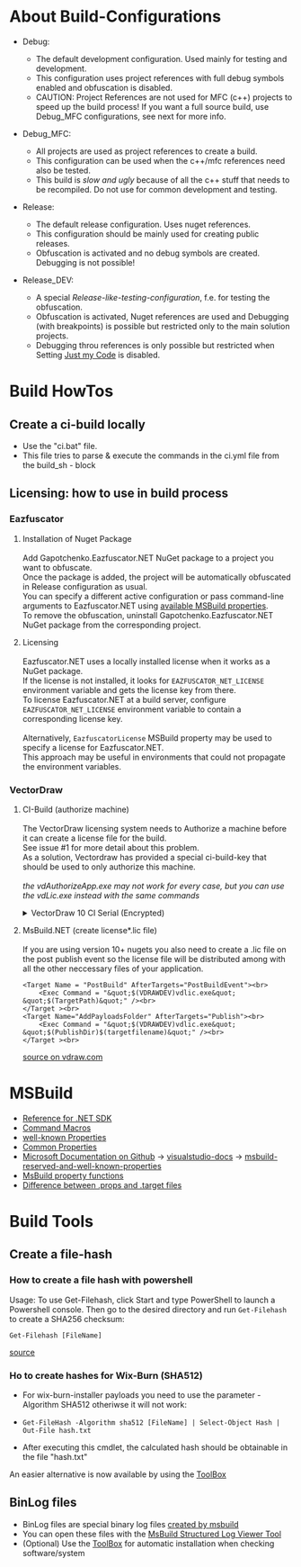 # About Build-Configurations

- Debug:
	* The default development configuration. Used mainly for testing and development.
	* This configuration uses project references with full debug symbols enabled and obfuscation is disabled.
	* CAUTION: Project References are not used for MFC (c++) projects to speed up the build process! If you want a full source build, use Debug_MFC configurations, see next for more info.

- Debug_MFC:
	* All projects are used as project references to create a build.
	* This configuration can be used when the c++/mfc references need also be tested.
	* This build is _slow and ugly_ because of all the c++ stuff that needs to be recompiled. Do not use for common development and testing.

- Release:
	* The default release configuration. Uses nuget references.
	* This configuration should be mainly used for creating public releases.
	* Obfuscation is activated and no debug symbols are created. Debugging is not possible!

- Release_DEV:
	* A special _Release-like-testing-configuration_, f.e. for testing the obfuscation.
	* Obfuscation is activated, Nuget references are used and Debugging (with breakpoints) is possible but restricted only to the main solution projects.
	* Debugging throu references is only possible but restricted when Setting [Just my Code](https://learn.microsoft.com/en-us/visualstudio/debugger/just-my-code?view=vs-2022) is disabled.

# Build HowTos
## Create a ci-build locally
 - Use the "ci.bat" file. 
 - This file tries to parse & execute the commands in the ci.yml file from the build_sh - block

## Licensing: how to use in build process
### Eazfuscator
1. Installation of Nuget Package <br><br>
Add Gapotchenko.Eazfuscator.NET NuGet package to a project you want to obfuscate. <br>
Once the package is added, the project will be automatically obfuscated in Release configuration as usual.<br>
You can specify a different active configuration or pass command-line arguments to Eazfuscator.NET using [available MSBuild properties](https://learn.gapotchenko.com/eazfuscator.net/docs/integration/msbuild-integration#Eazfuscator_MSBuild_Properties). <br>
To remove the obfuscation, uninstall Gapotchenko.Eazfuscator.NET NuGet package from the corresponding project. 

2. Licensing <br><br>
Eazfuscator.NET uses a locally installed license when it works as a NuGet package. <br>
If the license is not installed, it looks for `EAZFUSCATOR_NET_LICENSE` environment variable and gets the license key from there. <br>
To license Eazfuscator.NET at a build server, configure `EAZFUSCATOR_NET_LICENSE` environment variable to contain a corresponding license key.<br><br>
Alternatively, `EazfuscatorLicense` MSBuild property may be used to specify a license for Eazfuscator.NET. <br>
This approach may be useful in environments that could not propagate the environment variables.

### VectorDraw
1. CI-Build (authorize machine)<br><br>
The VectorDraw licensing system needs to Authorize a machine before it can create a license file for the build. <br>
See issue #1 for more detail about this problem. <br/>
As a solution, Vectordraw has provided a special ci-build-key that should be used to only authorize this machine. <br><br>
_the vdAuthorizeApp.exe may not work for every case, but you can use the vdLic.exe instead with the same commands_

	<details> 
	<summary>VectorDraw 10 CI Serial (Encrypted)</summary>
	j6qVBEiPJ4MiK7rl1zenplYe6M/fMx4hCUuN50lIajtXhYg7alR/z2xIgRgvDweCeTqQVZu7CdIL9QmOTR8uGfOiF10h94qCMOQAXG8bh9/bmtIEoHVFUgt3G5LmiB5H+uquFBoLdVY5iObKEtpGCzo08N+0LqFw0POzQp3NZSI=
	</details> 

2. MsBuild.NET (create license*.lic file)<br><br>
If you are using version 10+ nugets you also need to create a .lic file on the post publish event so the license file will be distributed among with all the other neccessary files of your application.<br>

    ```
    <Target Name = "PostBuild" AfterTargets="PostBuildEvent"><br>
        <Exec Command = "&quot;$(VDRAWDEV)vdlic.exe&quot;  &quot;$(TargetPath)&quot;" /><br>
    </Target ><br>
    <Target Name="AddPayloadsFolder" AfterTargets="Publish"><br>
        <Exec Command = "&quot;$(VDRAWDEV)vdlic.exe&quot;  &quot;$(PublishDir)$(targetfilename)&quot;" /><br>
    </Target ><br>
    ```
	[source on vdraw.com](https://www.vdraw.com/articles/general/70002172-new-license-managment/)
    
# MSBuild
- [Reference for .NET SDK](https://learn.microsoft.com/en-us/dotnet/core/project-sdk/msbuild-props#assemblyinfo-properties)
- [Command Macros](https://learn.microsoft.com/en-us/cpp/build/reference/common-macros-for-build-commands-and-properties?view=msvc-170)
- [well-known Properties](https://learn.microsoft.com/en-us/visualstudio/msbuild/msbuild-reserved-and-well-known-properties?view=vs-2022)
- [Common Properties](http://msdn.microsoft.com/en-us/library/bb629394.aspx)
- [Microsoft Documentation on Github](https://github.com/MicrosoftDocs) -> [visualstudio-docs](https://github.com/MicrosoftDocs/visualstudio-docs) -> [msbuild-reserved-and-well-known-properties](https://github.com/MicrosoftDocs/visualstudio-docs/blob/main/docs/msbuild/msbuild-reserved-and-well-known-properties.md)
- [MsBuild property functions](https://devblogs.microsoft.com/visualstudio/msbuild-property-functions)
- [Difference between .props and .target files](https://learn.microsoft.com/en-us/visualstudio/msbuild/customize-your-build?view=vs-2022#choose-between-adding-properties-to-a-props-or-targets-file)
    
# Build Tools
## Create a file-hash
### How to create a file hash with powershell

Usage:
To use Get-Filehash, click Start and type PowerShell to launch a Powershell console. 
Then go to the desired directory and run `Get-Filehash` to create a SHA256 checksum:

`Get-Filehash [FileName]`

[source](https://www.thomas-krenn.com/de/wiki/Get-Filehash_-_sha256sum_Windows)

### Ho to create hashes for Wix-Burn (SHA512)

- For wix-burn-installer payloads you need to use the parameter -Algorithm SHA512 otheriwse it will not work: 

- `Get-FileHash -Algorithm sha512 [FileName] | Select-Object Hash | Out-File hash.txt`

- After executing this cmdlet, the calculated hash should be obtainable in the file "hash.txt"

An easier alternative is now available by using the [ToolBox](https://ulm-dev.zuken.com/Team-Erlangen/scripts)

## BinLog files

- BinLog files are special binary log files [created by msbuild](https://github.com/dotnet/msbuild/blob/main/documentation/wiki/Providing-Binary-Logs.md)
- You can open these files with the [MsBuild Structured Log Viewer Tool](https://msbuildlog.com/)
- (Optional) Use the [ToolBox](https://ulm-dev.zuken.com/Team-Erlangen/scripts) for automatic installation when checking software/system
